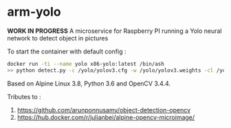 # arm-yolo
**WORK IN PROGRESS** 
A microservice for Raspberry PI running a Yolo neural network to detect object in pictures 

To start the container with default config :
```bash
docker run -ti --name yolo x86-yolo:latest /bin/ash
>> python detect.py -c /yolo/yolov3.cfg -w /yolo/yolov3.weights -cl /yolo/yolov3.txt -i /yolo/image.jpg
```

Based on Alpine Linux 3.8, Python 3.6 and OpenCV 3.4.4.

Tributes to :
1. https://github.com/arunponnusamy/object-detection-opencv
2. https://hub.docker.com/r/julianbei/alpine-opencv-microimage/

